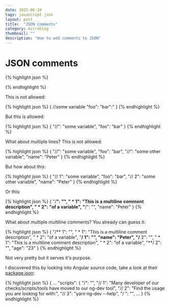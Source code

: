 ```yaml
---
date: 2021-06-19
tags: javascript json
layout: post
title:  "JSON comments"
category: microblog
thumbnail: ""
description: "How to add comments to JSON"
---
```


# JSON comments

{% highlight json %}

{% endhighlight %}

This is not allowed:

{% highlight json %}
{
    //some variable
    "foo": "bar":"
}
{% endhighlight %}

But this is allowed:

{% highlight json %}
{
    "//": "some variable",
    "foo": "bar"
}
{% endhighlight %}

What about multiple lines? This is not allowed:

{% highlight json %}
{
    "//": "some variable",
    "foo": "bar",
    "//": "some other variable",
    "name": "Peter"
}
{% endhighlight %}

But how about this:

{% highlight json %}
{
    "// 1": "some variable",
    "foo": "bar",
    "// 2": "some other variable",
    "name": "Peter"
}
{% endhighlight %}

Or this:

{% highlight json %}
{
    "/**": "",
    " * 1": "This is a multiline comment description",
    " * 2": "of a variable",
    "**/": "",
    "name": "Peter"
}
{% endhighlight %}

What about multiple multiline comments? You already can guess it:

{% highlight json %}
{
    "/** 1": "",
    " * 1": "This is a multiline comment description",
    " * 2": "of a variable",
    "**/ 1": "",
    "name": "Peter",
    "/** 2": "",
    " * 1": "This is a multiline comment description",
    " * 2": "of a variable",
    "**/ 2": "",
    "age": "23"
}
{% endhighlight %}

Not very pretty but it serves it's purpose.

I discovered this by looking into Angular source code, take a look at their [package.json](https://github.com/angular/angular/blob/master/package.json):

{% highlight json %}
{
    ...
    "scripts": {
        "/": "",
        "// 1": "Many developer of our checks/scripts/tools have moved to our ng-dev tool",
        "// 2": "Find the usage you are looking for with:",
        "// 3": "yarn ng-dev --help",
        "/ ": "",
        ...
}
{% endhighlight %}
